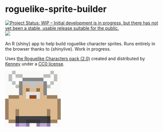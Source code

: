 
# roguelike-sprite-builder

<!-- badges: start -->
[![Project Status: WIP – Initial development is in progress, but there has not yet been a stable, usable release suitable for the public.](https://www.repostatus.org/badges/latest/wip.svg)](https://www.repostatus.org/#wip)
[![](https://img.shields.io/badge/Shiny-shinylive-447099?style=flat&labelColor=white&logo=Posit&logoColor=447099)](https://matt-dray.github.io/roguelike-sprite-builder/)
<!-- badges: end -->

An R {shiny} app to help build roguelike character sprites. Runs entirely in the browser thanks to {shinylive}. Work in progress.

Uses [the Roguelike Characters pack (2.0)](https://kenney.nl/assets/roguelike-characters) created and distributed by [Kenney](www.kenney.nl) under a [CC0 license](http://creativecommons.org/publicdomain/zero/1.0/).

<img src='img/sprites.gif' alt='Retro videogame sprites of dimensions 16 by 16 pixels. The sprite parts are randomised so that sprites have different hats, hair, clothes and shoes.'>
